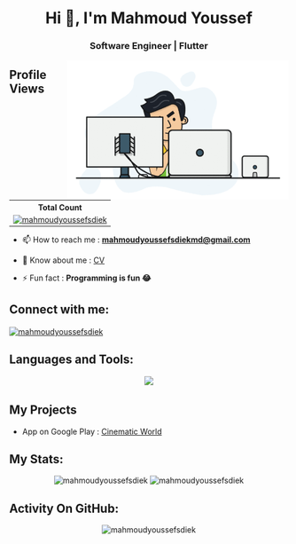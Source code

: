 <!--![MasterHead](https://camo.githubusercontent.com/5ddf73ad3a205111cf8c686f687fc216c2946a75005718c8da5b837ad9de78c9/68747470733a2f2f7468756d62732e6766796361742e636f6d2f4576696c4e657874446576696c666973682d736d616c6c2e676966)-->

<h1 align="center"> Hi 👋, I'm Mahmoud Youssef </h1>
<!-- <h1 align="center">
  Hi <img src="https://github.com/MahmoudYoussefSdiek/MahmoudYoussefSdiek/blob/main/wave.gif" width="30px" height="30px">, I'm Mahmoud Youssef
</h1> -->
<!-- "https://raw.githubusercontent.com/MartinHeinz/MartinHeinz/master/wave.gif" -->
<h3 align="center">Software Engineer | Flutter</h3>
<img align="right" alt="Coding" width="400" src="https://github.com/MahmoudYoussefSdiek/MahmoudYoussefSdiek/blob/main/programming.gif">

## Profile Views

  <table>
    <tr>
      <th>Total Count</th>
    </tr>
    <tr>
      <td>
         <a href="https://github.com/mahmoudyoussefsdiek"> <img src="https://komarev.com/ghpvc/?username=mahmoudyoussefsdiek&label=Profile%20views&color=0e75b6&style=flat" alt="mahmoudyoussefsdiek"> </a>
      </td>
    </tr>
  </table>
<!--<p align="left"> <img src="https://komarev.com/ghpvc/?username=mahmoudyoussefsdiek&label=Profile%20views&color=0e75b6&style=flat" alt="mahmoudyoussefsdiek" /> -->

- 📫 How to reach me : **mahmoudyoussefsdiekmd@gmail.com**

- 📄 Know about me : [CV](https://drive.google.com/file/d/1F7Fe8vLVsEfMnZtEyulZEEf86rLa-cWL/view?usp=sharing)
  
- ⚡ Fun fact : **Programming is fun 😂**

## Connect with me:
<p align="left">
<a href="https://linkedin.com/in/mahmoudyoussefsdiek" target="blank"><img align="center" src="https://raw.githubusercontent.com/rahuldkjain/github-profile-readme-generator/master/src/images/icons/Social/linked-in-alt.svg" alt="mahmoudyoussefsdiek" height="30" width="40" /></a>
</p>

## Languages and Tools:
<!--
<p align="center"> 
  <a href="https://www.gnu.org/software/bash/" target="_blank" rel="noreferrer"> <img src="https://www.vectorlogo.zone/logos/gnu_bash/gnu_bash-icon.svg" alt="bash" width="40" height="40"/> </a> 
  <a href="https://www.cprogramming.com/" target="_blank" rel="noreferrer"> <img src="https://raw.githubusercontent.com/devicons/devicon/master/icons/c/c-original.svg" alt="c" width="40" height="40"/> </a> 
  <a href="https://www.w3schools.com/cpp/" target="_blank" rel="noreferrer"> <img src="https://raw.githubusercontent.com/devicons/devicon/master/icons/cplusplus/cplusplus-original.svg" alt="cplusplus" width="40" 
  height="40"/> </a> 
  <a href="https://dart.dev" target="_blank" rel="noreferrer"> <img src="https://www.vectorlogo.zone/logos/dartlang/dartlang-icon.svg" alt="dart" width="40" height="40"/> </a> 
  <a href="https://firebase.google.com/" target="_blank" rel="noreferrer"> <img src="https://www.vectorlogo.zone/logos/firebase/firebase-icon.svg" alt="firebase" width="40" height="40"/> </a> 
  <a href="https://flutter.dev" target="_blank" rel="noreferrer"> <img src="https://www.vectorlogo.zone/logos/flutterio/flutterio-icon.svg" alt="flutter" width="40" height="40"/> </a> 
  <a href="https://git-scm.com/" target="_blank" rel="noreferrer"> <img src="https://www.vectorlogo.zone/logos/git-scm/git-scm-icon.svg" alt="git" width="40" height="40"/> </a> 
  <a href="https://www.java.com" target="_blank" rel="noreferrer"> <img src="https://raw.githubusercontent.com/devicons/devicon/master/icons/java/java-original.svg" alt="java" width="40" height="40"/> </a> 
  <a href="https://www.linux.org/" target="_blank" rel="noreferrer"> <img src="https://raw.githubusercontent.com/devicons/devicon/master/icons/linux/linux-original.svg" alt="linux" width="40" height="40"/> </a> 
  <a href="https://postman.com" target="_blank" rel="noreferrer"> <img src="https://www.vectorlogo.zone/logos/getpostman/getpostman-icon.svg" alt="postman" width="40" height="40"/> </a> 
  <a href="https://www.python.org" target="_blank" rel="noreferrer"> <img src="https://raw.githubusercontent.com/devicons/devicon/master/icons/python/python-original.svg" alt="python" width="40" height="40"/> 
  </a> </p>
  -->

  <p align="center">
  <a href="https://skillicons.dev">
    <img src="https://skillicons.dev/icons?i=c,cpp,dart,flutter,py,java,firebase,sqlite,ai,git,github,linux,vim,bash,vscode,androidstudio,linkedin,stackoverflow,discord"/>
  </a>
  </p>
  <p align="center">
    <!--  <img src="https://skillicons.dev/icons?i=vscode,replit,github,mongodb,css,html,js,express,bots,nodejs"> -->
  </p>

## My Projects
- App on Google Play : [Cinematic World](https://play.google.com/store/apps/details?id=com.MahmoudYoussef.Journey_To_Cinematic_World)

## My Stats:
<p align="center">
 <img height="180px" src="https://github-readme-stats-sigma-five.vercel.app/api/top-langs?username=mahmoudyoussefsdiek&hide_border=true&show_icons=true&locale=en&layout=compact&bg_color=151515" alt="mahmoudyoussefsdiek" />
 <img height="180px" src="https://github-readme-stats-sigma-five.vercel.app/api?username=mahmoudyoussefsdiek&hide_border=true&show_icons=true&locale=en&bg_color=151515" alt="mahmoudyoussefsdiek" />
<!--   <img height="180px" src="https://github-readme-stats.vercel.app/api?username=mahmoudyoussefsdiek&hide_border=true&show_icons=true&locale=en&bg_color=151515" alt="mahmoudyoussefsdiek" /> -->
</p>


## Activity On GitHub:
<p align="center">
 <img height="180px" src="https://github-readme-streak-stats.herokuapp.com/?user=mahmoudyoussefsdiek&theme=dark&hide_border=true&stroke=f53b3b" alt="mahmoudyoussefsdiek" />
</p>

